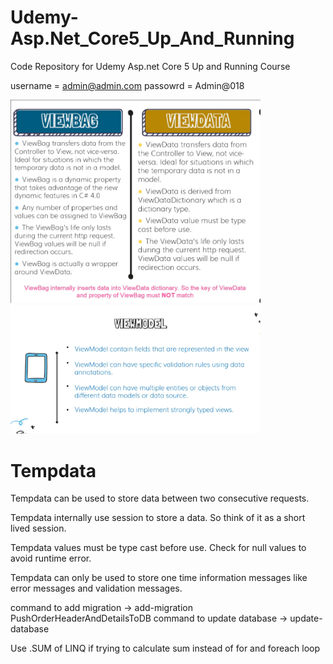 # Udemy-Asp.Net_Core5_Up_And_Running
Code Repository for Udemy Asp.net Core 5 Up and Running Course

username = admin@admin.com
passowrd = Admin@018

<img src="/Rocky/wwwroot/images/ViewBagVsViewdata.PNG" width="400"/>  <img src="/Rocky/wwwroot/images/ViewModel.PNG" width="400"/> 

# Tempdata

Tempdata can be used to store data between two consecutive requests.

Tempdata internally use session to store a data. So think of it as a short lived session.

Tempdata values must be type cast before use. Check for null values to avoid runtime error.

Tempdata can only be used to store one time information messages like error messages and validation messages.

command to add migration -> add-migration PushOrderHeaderAndDetailsToDB
command to update database -> update-database

Use .SUM of LINQ if trying to calculate sum instead of for and foreach loop